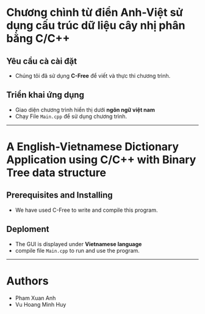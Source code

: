 # Chương chình từ điển Anh-Việt sử dụng cấu trúc dữ liệu cây nhị phân bằng C/C++

## Yêu cầu cà cài đặt
- Chúng tôi đã sử dụng **C-Free** để viết và thực thi chương trình.

## Triển khai ứng dụng
- Giao diện chương trình hiển thị dưới **ngôn ngữ việt nam** 
- Chạy File `Main.cpp` để sử dụng chương trình.
___
# A English-Vietnamese Dictionary Application using C/C++ with Binary Tree data structure

## Prerequisites and Installing
- We have used C-Free to write and compile this program.

## Deploment
- The GUI is displayed under **Vietnamese language**
- compile file `Main.cpp` to run and use the program.
___
# Authors
- Pham Xuan Anh
- Vu Hoang Minh Huy
